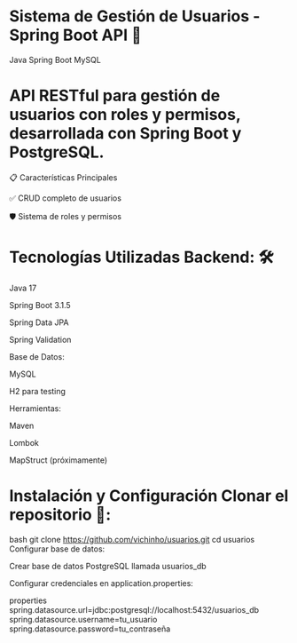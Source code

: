 # Sistema de Gestión de Usuarios - Spring Boot API 📝

Java
Spring Boot
MySQL

# API RESTful para gestión de usuarios con roles y permisos, desarrollada con Spring Boot y PostgreSQL.

📋 Características Principales

✅ CRUD completo de usuarios

🛡️ Sistema de roles y permisos

# Tecnologías Utilizadas Backend: 🛠️

Java 17

Spring Boot 3.1.5

Spring Data JPA

Spring Validation

Base de Datos:

MySQL

H2 para testing

Herramientas:

Maven

Lombok

MapStruct (próximamente)

# Instalación y Configuración Clonar el repositorio 🚀:

bash
git clone https://github.com/vichinho/usuarios.git
cd usuarios
Configurar base de datos:

Crear base de datos PostgreSQL llamada usuarios_db

Configurar credenciales en application.properties:

properties
spring.datasource.url=jdbc:postgresql://localhost:5432/usuarios_db
spring.datasource.username=tu_usuario
spring.datasource.password=tu_contraseña
